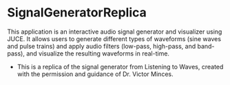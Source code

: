 # SignalGeneratorReplica
This application is an interactive audio signal generator and visualizer using JUCE. It allows users to generate different types of waveforms (sine waves and pulse trains) and apply audio filters (low-pass, high-pass, and band-pass), and visualize the resulting waveforms in real-time. 


* This is a replica of the signal generator from Listening to Waves, created with the permission and guidance of Dr. Victor Minces.
